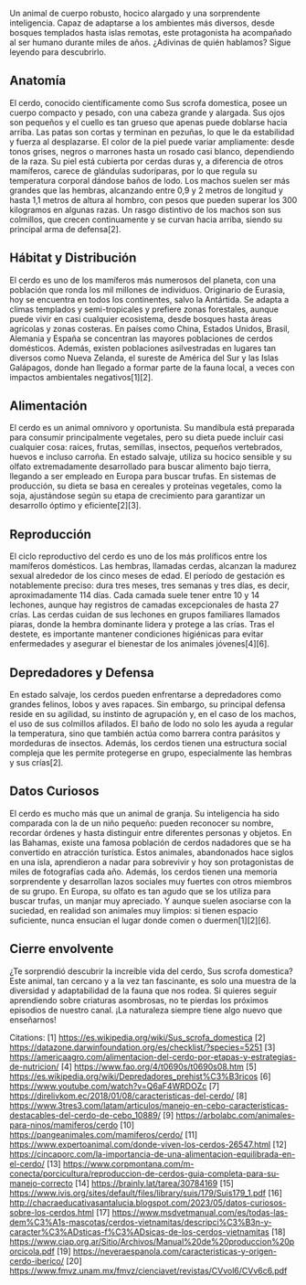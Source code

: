 Un animal de cuerpo robusto, hocico alargado y una sorprendente inteligencia. Capaz de adaptarse a los ambientes más diversos, desde bosques templados hasta islas remotas, este protagonista ha acompañado al ser humano durante miles de años. ¿Adivinas de quién hablamos? Sigue leyendo para descubrirlo.

## Anatomía

El cerdo, conocido científicamente como Sus scrofa domestica, posee un cuerpo compacto y pesado, con una cabeza grande y alargada. Sus ojos son pequeños y el cuello es tan grueso que apenas puede doblarse hacia arriba. Las patas son cortas y terminan en pezuñas, lo que le da estabilidad y fuerza al desplazarse. El color de la piel puede variar ampliamente: desde tonos grises, negros o marrones hasta un rosado casi blanco, dependiendo de la raza. Su piel está cubierta por cerdas duras y, a diferencia de otros mamíferos, carece de glándulas sudoríparas, por lo que regula su temperatura corporal dándose baños de lodo. Los machos suelen ser más grandes que las hembras, alcanzando entre 0,9 y 2 metros de longitud y hasta 1,1 metros de altura al hombro, con pesos que pueden superar los 300 kilogramos en algunas razas. Un rasgo distintivo de los machos son sus colmillos, que crecen continuamente y se curvan hacia arriba, siendo su principal arma de defensa[2].

## Hábitat y Distribución

El cerdo es uno de los mamíferos más numerosos del planeta, con una población que ronda los mil millones de individuos. Originario de Eurasia, hoy se encuentra en todos los continentes, salvo la Antártida. Se adapta a climas templados y semi-tropicales y prefiere zonas forestales, aunque puede vivir en casi cualquier ecosistema, desde bosques hasta áreas agrícolas y zonas costeras. En países como China, Estados Unidos, Brasil, Alemania y España se concentran las mayores poblaciones de cerdos domésticos. Además, existen poblaciones asilvestradas en lugares tan diversos como Nueva Zelanda, el sureste de América del Sur y las Islas Galápagos, donde han llegado a formar parte de la fauna local, a veces con impactos ambientales negativos[1][2].

## Alimentación

El cerdo es un animal omnívoro y oportunista. Su mandíbula está preparada para consumir principalmente vegetales, pero su dieta puede incluir casi cualquier cosa: raíces, frutas, semillas, insectos, pequeños vertebrados, huevos e incluso carroña. En estado salvaje, utiliza su hocico sensible y su olfato extremadamente desarrollado para buscar alimento bajo tierra, llegando a ser empleado en Europa para buscar trufas. En sistemas de producción, su dieta se basa en cereales y proteínas vegetales, como la soja, ajustándose según su etapa de crecimiento para garantizar un desarrollo óptimo y eficiente[2][3].

## Reproducción

El ciclo reproductivo del cerdo es uno de los más prolíficos entre los mamíferos domésticos. Las hembras, llamadas cerdas, alcanzan la madurez sexual alrededor de los cinco meses de edad. El período de gestación es notablemente preciso: dura tres meses, tres semanas y tres días, es decir, aproximadamente 114 días. Cada camada suele tener entre 10 y 14 lechones, aunque hay registros de camadas excepcionales de hasta 27 crías. Las cerdas cuidan de sus lechones en grupos familiares llamados piaras, donde la hembra dominante lidera y protege a las crías. Tras el destete, es importante mantener condiciones higiénicas para evitar enfermedades y asegurar el bienestar de los animales jóvenes[4][6].

## Depredadores y Defensa

En estado salvaje, los cerdos pueden enfrentarse a depredadores como grandes felinos, lobos y aves rapaces. Sin embargo, su principal defensa reside en su agilidad, su instinto de agrupación y, en el caso de los machos, el uso de sus colmillos afilados. El baño de lodo no solo les ayuda a regular la temperatura, sino que también actúa como barrera contra parásitos y mordeduras de insectos. Además, los cerdos tienen una estructura social compleja que les permite protegerse en grupo, especialmente las hembras y sus crías[2].

## Datos Curiosos

El cerdo es mucho más que un animal de granja. Su inteligencia ha sido comparada con la de un niño pequeño: pueden reconocer su nombre, recordar órdenes y hasta distinguir entre diferentes personas y objetos. En las Bahamas, existe una famosa población de cerdos nadadores que se ha convertido en atracción turística. Estos animales, abandonados hace siglos en una isla, aprendieron a nadar para sobrevivir y hoy son protagonistas de miles de fotografías cada año. Además, los cerdos tienen una memoria sorprendente y desarrollan lazos sociales muy fuertes con otros miembros de su grupo. En Europa, su olfato es tan agudo que se los utiliza para buscar trufas, un manjar muy apreciado. Y aunque suelen asociarse con la suciedad, en realidad son animales muy limpios: si tienen espacio suficiente, nunca ensucian el lugar donde comen o duermen[1][2][6].

## Cierre envolvente

¿Te sorprendió descubrir la increíble vida del cerdo, Sus scrofa domestica? Este animal, tan cercano y a la vez tan fascinante, es solo una muestra de la diversidad y adaptabilidad de la fauna que nos rodea. Si quieres seguir aprendiendo sobre criaturas asombrosas, no te pierdas los próximos episodios de nuestro canal. ¡La naturaleza siempre tiene algo nuevo que enseñarnos!

Citations:
[1] https://es.wikipedia.org/wiki/Sus_scrofa_domestica
[2] https://datazone.darwinfoundation.org/es/checklist/?species=5251
[3] https://americaagro.com/alimentacion-del-cerdo-por-etapas-y-estrategias-de-nutricion/
[4] https://www.fao.org/4/t0690s/t0690s08.htm
[5] https://es.wikipedia.org/wiki/Depredadores_prehist%C3%B3ricos
[6] https://www.youtube.com/watch?v=Q6aF4WRDOZc
[7] https://direlivkom.ec/2018/01/08/caracteristicas-del-cerdo/
[8] https://www.3tres3.com/latam/articulos/manejo-en-cebo-caracteristicas-destacables-del-cerdo-de-cebo_10889/
[9] https://arbolabc.com/animales-para-ninos/mamiferos/cerdo
[10] https://pangeanimales.com/mamiferos/cerdo/
[11] https://www.expertoanimal.com/donde-viven-los-cerdos-26547.html
[12] https://cincaporc.com/la-importancia-de-una-alimentacion-equilibrada-en-el-cerdo/
[13] https://www.corpmontana.com/m-conecta/porcicultura/reproduccion-de-cerdos-guia-completa-para-su-manejo-correcto
[14] https://brainly.lat/tarea/30784169
[15] https://www.ivis.org/sites/default/files/library/suis/179/Suis179_1.pdf
[16] http://chacraeducativasantalucia.blogspot.com/2023/05/datos-curiosos-sobre-los-cerdos.html
[17] https://www.msdvetmanual.com/es/todas-las-dem%C3%A1s-mascotas/cerdos-vietnamitas/descripci%C3%B3n-y-caracter%C3%ADsticas-f%C3%ADsicas-de-los-cerdos-vietnamitas
[18] https://www.ciap.org.ar/Sitio/Archivos/Manual%20de%20produccion%20porcicola.pdf
[19] https://neveraespanola.com/caracteristicas-y-origen-cerdo-iberico/
[20] https://www.fmvz.unam.mx/fmvz/cienciavet/revistas/CVvol6/CVv6c6.pdf